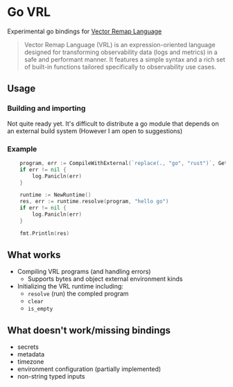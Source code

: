 
# Go VRL

Experimental go bindings for [Vector Remap Language](https://vector.dev/docs/reference/vrl/)

> Vector Remap Language (VRL) is an expression-oriented language designed for transforming observability data (logs and metrics) in a safe and performant manner. It features a simple syntax and a rich set of built-in functions tailored specifically to observability use cases.

## Usage

### Building and importing

Not quite ready yet. It's difficult to distribute a go module that depends on an external build system (However I am open to suggestions)

### Example

```go
	program, err := CompileWithExternal(`replace(., "go", "rust")`, GetExternalEnv(Bytes, Bytes))
	if err != nil {
		log.Panicln(err)
	}

	runtime := NewRuntime()
	res, err := runtime.resolve(program, "hello go")
	if err != nil {
		log.Panicln(err)
	}

	fmt.Println(res)
```

## What works

- Compiling VRL programs (and handling errors)
  - Supports bytes and object external environment kinds
- Initializing the VRL runtime including:
  - `resolve` (run) the compled program
  - `clear` 
  - `is_empty`

## What doesn't work/missing bindings

- secrets
- metadata 
- timezone
- environment configuration (partially implemented)
- non-string typed inputs